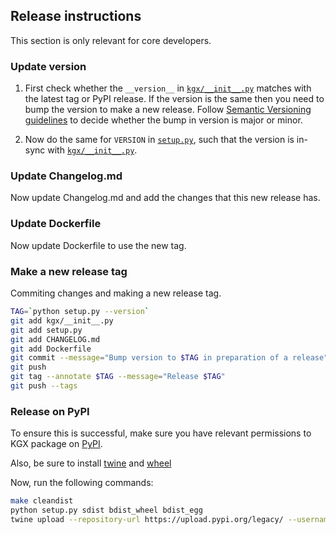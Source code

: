 ## Release instructions

This section is only relevant for core developers.

### Update version

1. First check whether the `__version__` in [`kgx/__init__.py`](kgx/__init__.py) matches with the latest tag or PyPI release. 
If the version is the same then you need to bump the version to make a new release. 
Follow [Semantic Versioning guidelines](https://semver.org/) to decide whether the bump in version is major or minor.

2. Now do the same for `VERSION` in [`setup.py`](setup.py), such that the version is in-sync with [`kgx/__init__.py`](kgx/__init__.py).


### Update Changelog.md

Now update Changelog.md and add the changes that this new release has.


### Update Dockerfile

Now update Dockerfile to use the new tag.


### Make a new release tag

Commiting changes and making a new release tag.

```sh
TAG=`python setup.py --version`
git add kgx/__init__.py
git add setup.py
git add CHANGELOG.md
git add Dockerfile
git commit --message="Bump version to $TAG in preparation of a release"
git push
git tag --annotate $TAG --message="Release $TAG"
git push --tags
  ```

### Release on PyPI

To ensure this is successful, make sure you have relevant permissions to KGX package on [PyPI](https://pypi.org/project/kgx/).

Also, be sure to install [twine](https://pypi.org/project/twine/) and [wheel](https://pypi.org/project/wheel/)

Now, run the following commands:

```sh
make cleandist
python setup.py sdist bdist_wheel bdist_egg
twine upload --repository-url https://upload.pypi.org/legacy/ --username PYPI_USERNAME dist/*
```

